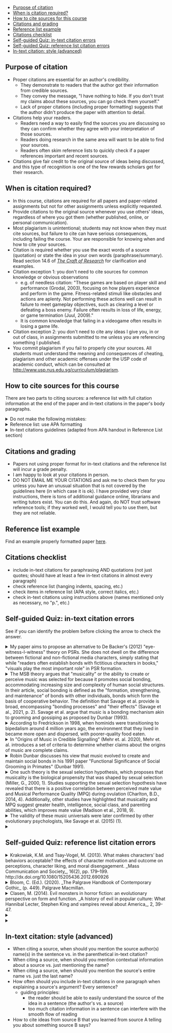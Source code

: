 <!--- for HTML replacement: <a class="inline_disabled" href --->
<!-- use markdown extensions in VS CODE to manage and update TOC -->
- [Purpose of citation](#purpose-of-citation)
- [When is citation required?](#when-is-citation-required)
- [How to cite sources for this course](#how-to-cite-sources-for-this-course)
- [Citations and grading](#citations-and-grading)
- [Reference list example](#reference-list-example)
- [Citations checklist](#citations-checklist)
- [Self-guided Quiz: in-text citation errors](#self-guided-quiz-in-text-citation-errors)
- [Self-guided Quiz: reference list citation errors](#self-guided-quiz-reference-list-citation-errors)
- [In-text citation: style (advanced)](#in-text-citation-style-advanced)

<!-- TOC --><a name="purpose-of-citation"></a>

## Purpose of citation

- Proper citations are essential for an author's credibility.
	- They demonstrate to readers that the author got their information from credible sources.
	- They convey the message, "I have nothing to hide. If you don't trust my claims about these sources, you can go check them yourself."
	- Lack of proper citations (including proper formatting) suggests that the author didn't produce the paper with attention to detail.
- Citations help your readers.
	- Readers need a way to easily find the sources you are discussing so they can confirm whether they agree with your interpretation of those sources.
	- Readers doing research in the same area will want to be able to find your sources.
	- Readers often skim reference lists to quickly check if a paper references important and recent sources.
- Citations give fair credit to the original source of ideas being discussed, and this type of recognition is one of the few rewards scholars get for their research.

<!-- TOC --><a name="when-is-citation-required"></a>

## When is citation required?

- In this course, citations are required for all papers and paper-related assignments but not for other assignments unless explicitly requested.
- Provide citations to the original source whenever you use others' ideas, regardless of where you got them (whether published, online, or personal communication).
- Most plagiarism is unintentional; students may not know when they must cite sources, but failure to cite can have serious consequences, including failing the course. Your are responsible for knowing when and how to cite your sources.
- Citation is required whether you use the exact words of a source (quotation) or state the idea in your own words (paraphrase/summary). Read section 14.6 of [_The Craft of Research_](https://go.exlibris.link/fFKws0JQ) for clarification and examples.
- Citation exception 1: you don't need to cite sources for common knowledge or obvious observations
	- e.g. of needless citation: "These games are based on player skill and performance (Grodal, 2003), focusing on how players experience and perform in the game. Fitness-related stimuli like obstacles and actions are aplenty. Not performing these actions well can result in failure to meet gameplay objectives, such as clearing a level or defeating a boss enemy. Failure often results in loss of life, energy, or game termination (Juul, 2009)."
	- It is common knowledge that failing in a videogame often results in losing a game life.
- Citation exception 2: you don't need to cite any ideas I give you, in or out of class, in assignments submitted to me unless you are referencing something I published.
- You commit plagiarism if you fail to properly cite your sources. All students must understand the meaning and consequences of cheating, plagiarism and other academic offenses under the USP code of academic conduct, which can be consulted at <http://www.usp.nus.edu.sg/curriculum/plagiarism>.

<!-- TOC --><a name="how-to-cite-sources-for-this-course"></a>

## How to cite sources for this course

There are two parts to citing sources: a reference list with full citation information at the end of the paper and in-text citations in the paper's body paragraphs.

<details><summary>Do not make the following mistakes:</summary>

- Trusting online and software citation tools. These tools*cannot be trusted*; they often have bad information or make mistakes. YOU must proofread your citations against the actual rules of your paper's formatting style, which are provided below. You are responsible for confirming that the citations are correct.
- Coping the citations I use on Canvas or handouts. I often deviate from proper format for course-related reasons, such as specifying a chapter in a book. Proper citations in a paper reference list don't specify book chapters; you just cite the book as a whole.

</details>

<details>
	<summary> Reference list: use APA formatting</summary>

- Assignments should format the reference list in accordance with American Psychological Association (APA) formatting rules. The paper should not follow other aspects of the APA style, such as in-text citation or paper formatting. For those elements, follow the course guidelines.
Proper reference list formatting includes two elements: formatting the list itself and formatting the individual entries on the list (the citations). Check rules for both elements.
- You can review APA rules many places online, including [here](https://owl.purdue.edu/owl/research_and_citation/apa_style/apa_formatting_and_style_guide/index.html).
- You can download a handout with APA formatting instructions [here](https://writing.wisc.edu/handbook/documentation/docapa/). The section about reference list formatting is section 7. Ignore other sections of the handout.
- APA guidelines on citing book chapters is [here](https://apastyle.apa.org/blog/book-chapters)
- Students often have problems with formatting the reference list because they copy and paste text into the list from other documents. Double-check your fonts (use only one), spacing, line breaks, italics, and other formatting elements.
- <details><summary> IMPORTANT: For URLs, you MUST locate and use the official publisher's URL or DOI link for the source.</summary>

	- You cannot simply cite the source based on the webpage where you found it. Many places online allow researchers to publish accessible versions of their research, such as ResearchGate, academia.edu, CiteSeerx, or university repositories, but those are not appropriate locations to cite. If you cannot find the original publication, the source might just be a paper someone uploaded rather than a peer-reviewed publication.
	- To locate the correct URL for an article, search for the article title on the NUS library website. If you don't find the article right away, search for the name of the journal the article appeared in on the NUS library website and click through to the journal webpage. Then use either the volume and issue number, the date, or the general search function to find your specific article.

</details>

<details><summary> In-text citations guidelines (adapted from APA handout in Reference List section)</summary>

- Parenthetical (in-text) citations should appear in the body of your text whenever you write information that came from a source. In-text citations include authors' last names, the year that the source was published, and the page number where the cited information came from.
- The basic in-text citation format you should use is (Last Name, YEAR, page number), and the sentence period/full stop should always go after the last parentheses when the citation is at the end of the sentence.
- <details><summary> This format changes based on a few additional rules:</summary>

	- Does the source have more than one author?
		- (Alibali, 2019, 37) – for one author
		- (Alibali & Moore, 2019, 37) – for two authors
		- (Alibali et al., 2019, 37) – for more than two authors
		- note that in "et al." nothing is capitalized, there's a space between "et" and "al" and there's a period after "al" regardless of any additional punctuation
	- Do you cite the source more than once in the paper?
		- If there is only one source with by the same author, then you include the year of the source only the first time you cite/mention it, because the reader can use that first mention to clearly identify the source in your reference list.
		- e.g., "Alibali's (2019) mixed-methods study found that children represent mathematical problems best on paper (20). Alibali concluded that computers should not be used to teach elementary math (31)." (you don't need the year in the second sentence)
	- Did you already mention the author and year in the sentence?
		- If so, put just the page number in parentheses after the cited information:
			- e.g., "In 2019, Alibali used mixed methods to study how children represent mathematical problems (20)."
	- Are you citing the source as a whole rather than a particular idea from that source?
		- If so, no page number is needed.
		- e.g., "Researchers have studied how children represent mathematical problems (Alibali & Moore, 2019)."
	- Did you already mention the author in the sentence?
		- If so, don't put the name again in the in-text citation; put the year directly after the author's name and put the page number separately after the cited information, usually at the end of the sentence:
			- e.g., "Alibali's (2019) mixed-methods study found that children represent mathematical problems best on paper (20)"
			- e.g., "In a case study of a 3rd-grade classroom, Zhang (2017) explored the implementation of a new curriculum (5)."
	- There are lots of uncommon exceptions or additional rules (e.g., when you have two authors with the same last name, two works with the same authors published in the same year, personal communication, indirect sources, etc.). Don't attempt to guess the correct way to handle these; after confirming that these guidelines don't answer your questions, proactively ask me how to do the citation. It is ok in these rare cases.
	- It's not necessarily helpful to correctly format all your in-text citations as you draft your paper. In fact, sometimes interrupting your writing to go look up a specific date or page could distract your focus. I usually put (YYYY) or (p) if I don't have the information handy when drafting.

</details>
</details>

<!-- TOC --><a name="citations-and-grading"></a>

## Citations and grading

- Papers not using proper format for in-text citations and the reference list will incur a grade penalty.
- I am happy to look at your citations in person.
- DO NOT EMAIL ME YOUR CITATIONS and ask me to check them for you unless you have an unusual situation that is not covered by the guidelines here (in which case it is ok). I have provided very clear instructions, there is tons of additional guidance online, librarians and writing tutors exist. You can do this. And again, do NOT trust software reference tools; if they worked well, I would tell you to use them, but they are not reliable.

<!-- TOC --><a name="reference-list-example"></a>

## Reference list example

Find an example properly formatted paper [here](https://canvas.nus.edu.sg/courses/55149/files/3357815?wrap=1).

## Citations checklist

- include in-text citations for paraphrasing AND quotations (not just quotes; should have at least a few in-text citations in almost every paragraph)
- check reference list (hanging indents, spacing, etc.)
- check items in reference list (APA style, correct italics, etc.)
- check in-text citations using instructions above  (names mentioned only as necessary, no "p.", etc.)

## Self-guided Quiz: in-text citation errors

See if you can identify the problem before clicking the arrow to check the answer.

<details><summary> My paper aims to propose an alternative to De Backer's (2012) "eye-witness-I-witness" theory on PSRs. She does not dwell on the difference between fictional and non-fictional media characters, simply stating that while "readers often establish bonds with fictitious characters in books," "visuals play the most important role" in PSR formation.
</summary>
- problem: no page number citations
</details>
<details><summary> The MSB theory argues that "musicality" or the ability to create or perceive music was selected for because it promotes social bonding, accommodating increasing size and complexity of human social structures. In their article, social bonding is defined as the "formation, strengthening, and maintenance" of bonds with other individuals, bonds which form the basis of cooperative behavior. The definition that Savage et al. provide is broad, encompassing "bonding processes" and "their effects" (Savage et al., 2021, p. 2). Savage et al. argue that music is a bonding mechanism akin to grooming and gossiping as proposed by Dunbar (1993).
</summary>
- problem: author name repeated in in-text citation, year incorrectly included
</details>
<details><summary> According to Fredrickson in 1998, when hominids were transitioning to bipedalism around 4 million years ago, the environment that they lived in became more open and dispersed, with poorer-quality food eaten.
</summary>
- problem: year should be in parentheses, no page number provided
</details>
<details><summary> In "Origins of Music in Credible Signalling" (Mehr et. al. 2020), Mehr et. al. introduces a set of criteria to determine whether claims about the origins of music are complete claims.
</summary>
- problem: no need to mention author's name twice
</details>
<details><summary> Robin Dunbar discusses his view that music evolved to create and maintain social bonds in his 1991 paper "Functional Significance of Social Grooming in Primates" (Dunbar 1991).
</summary>
- problem: no need to mention author's name or paper year twice
</details>
<details><summary> One such theory is the sexual selection hypothesis, which proposes that musicality is the biological propensity that was shaped by sexual selection (Miller, G., 2000, 1). Studies supporting the sexual selection hypothesis have revealed that there is a positive correlation between perceived mate value and Musical Performance Quality (MPQ) during ovulation (Charlton, B.D., 2014, 4). Additionally, other studies have highlighted that musicality and MPQ suggest greater health, intelligence, social class, and parenting abilities, which improves mate value (Madison et al., 2018, 9).
</summary>
- problem: no need to put first initials on single-author in-text citations
</details>
<details><summary> The validity of these music universals were later confirmed by other evolutionary psychologists, like Savage et al. (2015) (1).
</summary>
- problem: year and page number should be in one set of parentheses, not two
</details>
<details><summary></summary></details>

## Self-guided Quiz: reference list citation errors

<details><summary>
Krakowiak, K.M. and Tsay-Vogel, M. (2013). What makes characters’ bad behaviors acceptable? the effects of character motivation and outcome on perceptions, character liking, and moral disengagement. _Mass Communication and Society_, 16(2), pp. 179–199. http://dx.doi.org/10.1080/15205436.2012.690926 </summary>
- problem: no capital "T" in "The"</details>
<details><summary>
Bloom, C. (Ed.). (2020). _The Palgrave Handbook of Contemporary Gothic_ (p. 449). Palgrave Macmillan.</summary>
- problem: should not include page number when citing a book</details>
<details><summary>
Clasen, M. (2014). Evil monsters in horror fiction: an evolutionary perspective on form and function. _A history of evil in popular culture: What Hannibal Lecter, Stephen King and vampires reveal about America_, 2, 39-47.</summary>
- problems: citing a chapter for a single-author book, not sure what the "2" means before the page numbers, no publisher information</details>
<details><summary></summary></details>
<details><summary></summary></details>

## In-text citation: style (advanced)

- When citing a source, when should you mention the source author(s) name(s) in the sentence vs. in the parenthetical in-text citation?
- When citing a source, when should you mention contextual information about a source vs. just mentioning the name?
- When citing a source, when should you mention the source's entire name vs. just the last name?
- How often should you include in-text citations in one paragraph when explaining a source's argument? Every sentence?
	- guiding principles:
		- the reader should be able to easily understand the source of the idea in a sentence (the author's vs. a source)
		- too much citation information in a sentence can interfere with the smooth flow of reading
- How to cite ideas from source B that you learned from source A telling you about something source B says?
